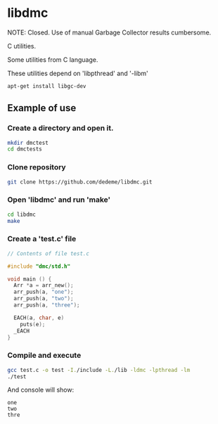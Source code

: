 # libdmc

NOTE: Closed. Use of manual Garbage Collector results cumbersome.

C utilities.

Some utilities from C language.

These utilities depend on 'libpthread' and '-libm'

```sh
apt-get install libgc-dev
```

## Example of use

### Create a directory and open it.

```sh
mkdir dmctest
cd dmctests
```

### Clone repository

```sh
git clone https://github.com/dedeme/libdmc.git
```

### Open 'libdmc' and run 'make'

```sh
cd libdmc
make
```

### Create a 'test.c' file

```c
// Contents of file test.c

#include "dmc/std.h"

void main () {
  Arr *a = arr_new();
  arr_push(a, "one");
  arr_push(a, "two");
  arr_push(a, "three");

  EACH(a, char, e)
    puts(e);
  _EACH
}
```

### Compile and execute

```sh
gcc test.c -o test -I./include -L./lib -ldmc -lpthread -lm
./test
```
And console will show:

```text
one
two
thre
```
